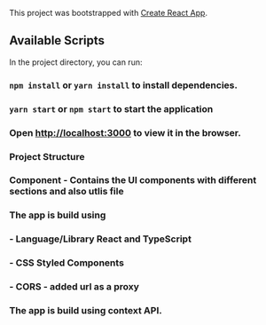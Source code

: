 This project was bootstrapped with
[Create React App](https://github.com/facebook/create-react-app).

## Available Scripts

In the project directory, you can run:

### `npm install` or `yarn install` to install dependencies.

### `yarn start` or `npm start` to start the application

### Open [http://localhost:3000](http://localhost:3000) to view it in the browser.

### Project Structure

### Component - Contains the UI components with different sections and also utlis file

### The app is build using

### - Language/Library React and TypeScript

### - CSS Styled Components

### - CORS - added url as a proxy

### The app is build using context API.
